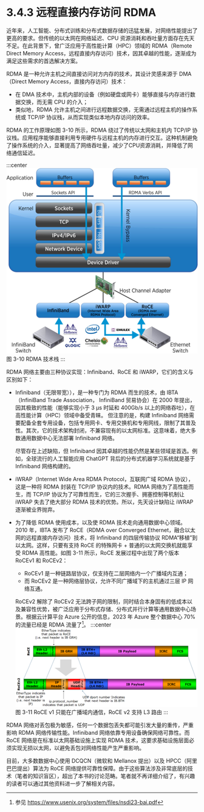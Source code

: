 # 3.4.3 远程直接内存访问 RDMA

近年来，人工智能、分布式训练和分布式数据存储的迅猛发展，对网络性能提出了更高的要求。但传统的以太网在网络延迟、CPU 资源消耗和吞吐量方面存在先天不足。在此背景下，曾广泛应用于高性能计算（HPC）领域的 RDMA（Remote Direct Memory Access，远程直接内存访问）技术，因其卓越的性能，逐渐成为满足这些需求的首选解决方案。

RDMA 是一种允许主机之间直接访问对方内存的技术，其设计灵感来源于 DMA（Direct Memory Access，直接内存访问）技术：
- 在 DMA 技术中，主机内部的设备（例如硬盘或网卡）能够直接与内存进行数据交换，而无需 CPU 的介入；
- 类似地，RDMA 允许主机之间进行远程数据交换，无需通过远程主机的操作系统或 TCP/IP 协议栈，从而实现类似本地内存访问的效率。

RDMA 的工作原理如图 3-10 所示，RDMA 绕过了传统以太网和主机内 TCP/IP 协议栈。应用程序能够直接利用专用硬件与远程主机的内存进行交互。这种机制避免了操作系统的介入，显著提高了网络吞吐量，减少了CPU资源消耗，并降低了网络通信延迟。

:::center
  ![](../assets/RDMA.png)<br/>
  图 3-10  RDMA 技术栈
:::

RDMA 网络主要由三种协议实现：Infiniband、RoCE 和 iWARP，它们的含义与区别如下：

- Infiniband（无限带宽）），是一种专门为 RDMA 而生的技术，由 IBTA（InfiniBand Trade Association，
InfiniBand 贸易协会）在 2000 年提出，因其极致的性能（能够实现小于 3 μs 时延和 400Gb/s 以上的网络吞吐），在高性能计算（HPC）领域中备受青睐。
但注意的是，构建 Infiniband 网络需要配备全套专用设备，包括专用网卡、专用交换机和专用网线，限制了其普及性。其次，它的技术架构封闭，不兼容现有的以太网标准。这意味着，绝大多数通用数据中心无法部署 Infiniband 网络。

	尽管存在上述缺陷，但 Infiniband 因其卓越的性能仍然是某些领域是首选。例如，全球流行的人工智能应用 ChatGPT 背后的分布式机器学习系统就是基于 Infiniband 网络构建的。

- iWRAP（Internet Wide Area RDMA Protocol，互联网广域 RDMA 协议），这是一种将 RDMA 封装在 TCP/IP 协议内的技术。RDMA 网络为了高性能而生，而 TCP/IP 协议为了可靠性而生，它的三次握手、拥塞控制等机制让 iWRAP 失去了绝大部分 RDMA 技术的优势。所以，先天设计缺陷让 iWRAP 逐渐被业界抛弃。

- 为了降低 RDMA 使用成本，以及使 RDMA 技术走向通用数据中心领域。2010 年，IBTA 发布了 RoCE（RDMA over Converged Ethernet，融合以太网的远程直接内存访问）技术，将 Infiniband 的四层传输协议 RDMA“移植”到以太网。这样，只要有支持 RoCE 的特殊网卡 + 普通的以太网交换机就能享受 RDMA 高性能。如图 3-11 所示，RoCE 发展过程中出现了两个版本 RoCEv1 和 RoCEv2：
	- RoCEv1 是一种链路层协议，仅支持在二层网络内一个广播域内互通；
	- 而 RoCEv2 是一种网络层协议，允许不同广播域下的主机通过三层 IP 网络互通。

	RoCEv2 解除了 RoCEv2 无法跨子网的限制，同时结合本身固有的低成本以及兼容性优势，被广泛应用于分布式存储、分布式并行计算等通用数据中心场景。根据云计算平台 Azure 公开的信息，2023 年 Azure 整个数据中心 70% 的流量已经是 RDMA 流量了[^1]。
:::center
  ![](../assets/RoCE_Header_format.png)<br/>
  图 3-11 RoCE v1 只能在广播域内通信，RoCE v2 支持 L3 路由
:::

RDMA 网络对丢包极为敏感，任何一个数据包丢失都可能引发大量的重传，严重影响 RDMA 网络传输性能。Infiniband 网络依靠专用设备确保网络可靠性。而 RoCE 网络是在标准以太网基础设施上实现 RDMA 技术，这要求基础设施层面必须实现无损以太网，以避免丢包对网络性能产生严重影响。

目前，大多数数据中心使用 DCQCN（微软和 Mellanox 提出）以及 HPCC（阿里巴巴提出）算法为 RoCE 网络提供可靠性保障。由于这些算法涉及非常底层的技术（笔者的知识盲区），超出了本书的讨论范畴。笔者就不再详细介绍了，有兴趣的读者可以通过其他资料进一步了解相关内容。


[^1]: 参见 https://www.usenix.org/system/files/nsdi23-bai.pdf

